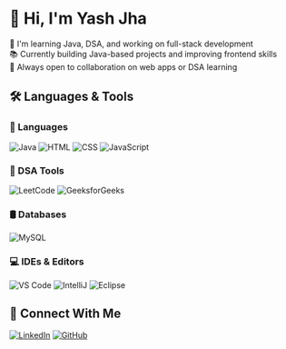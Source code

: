 # 👋 Hi, I'm Yash Jha

🚀 I'm learning Java, DSA, and working on full-stack development  
📚 Currently building Java-based projects and improving frontend skills  
🤝 Always open to collaboration on web apps or DSA learning

## 🛠️ Languages & Tools

### 🚀 Languages
![Java](https://img.shields.io/badge/-Java-orange)
![HTML](https://img.shields.io/badge/-HTML5-red)
![CSS](https://img.shields.io/badge/-CSS3-blue)
![JavaScript](https://img.shields.io/badge/-JavaScript-yellow)

### 🧠 DSA Tools
![LeetCode](https://img.shields.io/badge/-LeetCode-black)
![GeeksforGeeks](https://img.shields.io/badge/-GFG-green)

### 🛢️ Databases
![MySQL](https://img.shields.io/badge/-MySQL-blue)

### 💻 IDEs & Editors
![VS Code](https://img.shields.io/badge/-VSCode-blue)
![IntelliJ](https://img.shields.io/badge/-IntelliJ-red)
![Eclipse](https://img.shields.io/badge/-Eclipse-purple)

## 🔗 Connect With Me
[![LinkedIn](https://img.shields.io/badge/-LinkedIn-blue?logo=Linkedin&logoColor=white)](https://linkedin.com/in/your-profile)
[![GitHub](https://img.shields.io/badge/-GitHub-black?logo=github)](https://github.com/yashjha2510)
